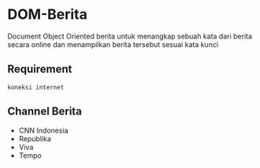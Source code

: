 # DOM-Berita
Document Object Oriented berita untuk menangkap sebuah kata dari berita secara online dan menampilkan berita tersebut sesuai kata kunci

## Requirement
`koneksi internet`

## Channel Berita
* CNN Indonesia
* Republika
* Viva
* Tempo

